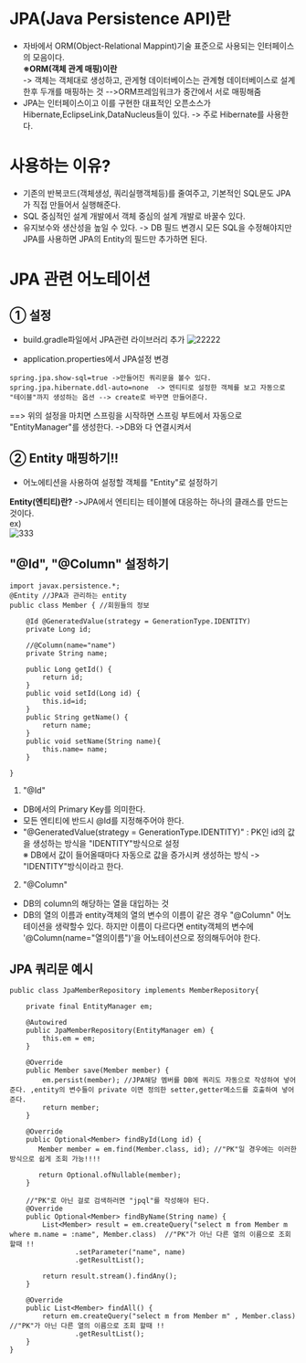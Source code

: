 __JPA(Java Persistence API)란__
================================
- 자바에서 ORM(Object-Relational Mappint)기술 표준으로 사용되는 인터페이스의 모음이다.         
__※ORM(객체 관계 매핑)이란__     
-> 객체는 객체대로 생성하고, 관게형 데이터베이스는 관계형 데이터베이스로 설계한후 두개를 매핑하는 것 -->ORM프레임워크가 중간에서 서로 매핑해줌
- JPA는 인터페이스이고 이를 구현한 대표적인 오픈소스가 Hibernate,EclipseLink,DataNucleus들이 있다. -> 주로 Hibernate를 사용한다. 

__사용하는 이유?__
============================
- 기존의 반복코드(객체생성, 쿼리실행객체등)를 줄여주고, 기본적인 SQL문도 JPA가 직접 만들어서 실행해준다.
- SQL 중심적인 설계 개발에서 객체 중심의 설계 개발로 바꿀수 있다.
- 유지보수와 생산성을 높일 수 있다. -> DB 필드 변경시 모든 SQL을 수정해야지만 JPA를 사용하면 JPA의 Entity의 필드만 추가하면 된다.

__JPA 관련 어노테이션__
===========================
__① 설정__
-------------
- build.gradle파일에서 JPA관련 라이브러리 추가
![22222](https://user-images.githubusercontent.com/96917871/152133079-5a3edda0-4449-44a2-b1c9-d4919254e88e.PNG)

- application.properties에서 JPA설정 변경
```
spring.jpa.show-sql=true ->만들어진 쿼리문을 볼수 있다.
spring.jpa.hibernate.ddl-auto=none  -> 엔티티로 설정한 객체를 보고 자동으로 "테이블"까지 생성하는 옵션 --> create로 바꾸면 만들어준다.
```
==> 위의 설정을 마치면 스프링을 시작하면 스프링 부트에서 자동으로 "EntityManager"를 생성한다. ->DB와 다 연결시켜서

__② Entity 매핑하기!!__
-----------------------------
- 어노에티션을 사용하여 설정할 객체를 "Entity"로 설정하기        

__Entity(엔티티)란?__
->JPA에서 엔티티는 테이블에 대응하는 하나의 클래스를 만드는 것이다.          
ex)   
![333](https://user-images.githubusercontent.com/96917871/152138146-1540185f-7ce1-4aeb-a01d-646c25033cf7.PNG)

__"@Id", "@Column" 설정하기__
------------------------------------
```
import javax.persistence.*;
@Entity //JPA과 관리하는 entity
public class Member { //회원들의 정보

    @Id @GeneratedValue(strategy = GenerationType.IDENTITY)
    private Long id;

    //@Column(name="name")
    private String name;

    public Long getId() {
        return id;
    }
    public void setId(Long id) {
        this.id=id;
    }
    public String getName() {
        return name;
    }
    public void setName(String name){
        this.name= name;
    }

}
```
1) "@Id"   
- DB에서의 Primary Key를 의미한다. 
- 모든 엔티티에 반드시 @Id를 지정해주어야 한다.
- "@GeneratedValue(strategy = GenerationType.IDENTITY)" : PK인 id의 값을 생성하는 방식을 "IDENTITY"방식으로 설정      
※ DB에서 값이 들어올때마다 자동으로 값을 증가시켜 생성하는 방식 -> "IDENTITY"방식이라고 한다.   

2) "@Column"   
- DB의 column의 해당하는 열을 대입하는 것
- DB의 열의 이름과 entity객체의 열의 변수의 이름이 같은 경우 "@Column" 어노테이션을 생략할수 있다. 하지만 이름이 다르다면 entity객체의 변수에 '@Column(name="열의이름")'을 어노테이션으로 정의해두어야 한다.

__JPA 쿼리문 예시__
------------------------------------
```
public class JpaMemberRepository implements MemberRepository{

    private final EntityManager em;

    @Autowired
    public JpaMemberRepository(EntityManager em) {
        this.em = em;
    }

    @Override
    public Member save(Member member) {
        em.persist(member); //JPA해당 멤버를 DB에 쿼리도 자동으로 작성하여 넣어준다. ,entity의 변수들이 private 이면 정의한 setter,getter메소드를 호출하여 넣어준다.
        return member;
    }

    @Override
    public Optional<Member> findById(Long id) {
       Member member = em.find(Member.class, id); //"PK"일 경우에는 이러한 방식으로 쉽게 조회 가능!!!!

       return Optional.ofNullable(member);
    }

    //"PK"로 아닌 걸로 검색하러면 "jpql"를 작성해야 된다.
    @Override
    public Optional<Member> findByName(String name) {
        List<Member> result = em.createQuery("select m from Member m where m.name = :name", Member.class)  //"PK"가 아닌 다른 열의 이름으로 조회 할때 !!
                .setParameter("name", name)
                .getResultList();

        return result.stream().findAny();
    }

    @Override
    public List<Member> findAll() {
        return em.createQuery("select m from Member m" , Member.class) //"PK"가 아닌 다른 열의 이름으로 조회 할때 !!
                .getResultList();
    }
}
```






